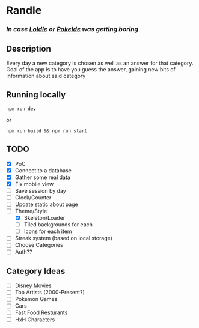 # Randle

### _In case [Loldle](https://loldle.net/) or [Pokelde](https://pokedle.gg/) was getting boring_

## Description

Every day a new category is chosen as well as an answer for that category. Goal of the app is to have you guess the answer, gaining new bits of information about said category

## Running locally

```
npm run dev
```

or

```
npm run build && npm run start
```

## TODO

- [x] PoC
- [x] Connect to a database
- [x] Gather some real data
- [x] Fix mobile view
- [ ] Save session by day
- [ ] Clock/Counter
- [ ] Update static about page
- [ ] Theme/Style
  - [x] Skeleton/Loader
  - [ ] Tiled backgrounds for each
  - [ ] Icons for each item
- [ ] Streak system (based on local storage)
- [ ] Choose Categories
- [ ] Auth??

## Category Ideas

- [ ] Disney Movies
- [ ] Top Artists (2000-Present?)
- [ ] Pokemon Games
- [ ] Cars
- [ ] Fast Food Resturants
- [ ] HxH Characters
